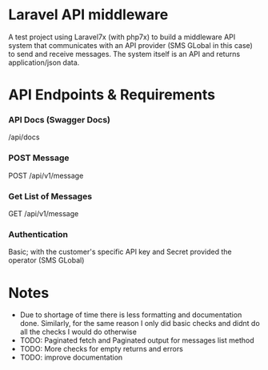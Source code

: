 # Laravel API middleware
A test project using Laravel7x (with php7x) to build a middleware API system that communicates with an API provider (SMS GLobal in this case) to send and receive messages. The system itself is an API and returns application/json data.

# API Endpoints & Requirements

### API Docs (Swagger Docs)
/api/docs

### POST Message
POST /api/v1/message

### Get List of Messages
GET /api/v1/message

### Authentication
Basic; with the customer's specific API key and Secret provided the operator (SMS GLobal)

# Notes
- Due to shortage of time there is less formatting and documentation done. Similarly, for the same reason I only did basic checks and didnt do all the checks I would do otherwise
- TODO: Paginated fetch and Paginated output for messages list method
- TODO: More checks for empty returns and errors
- TODO: improve documentation